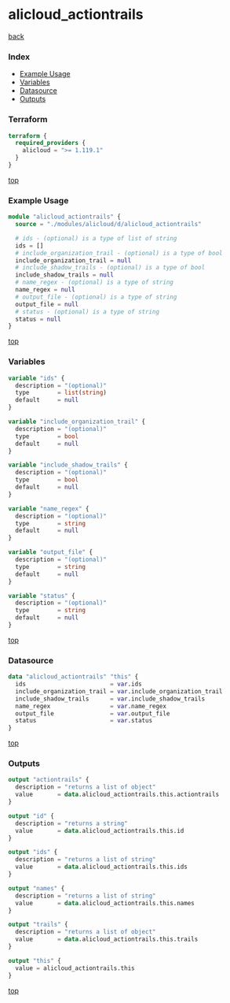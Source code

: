 # alicloud_actiontrails

[back](../alicloud.md)

### Index

- [Example Usage](#example-usage)
- [Variables](#variables)
- [Datasource](#datasource)
- [Outputs](#outputs)

### Terraform

```terraform
terraform {
  required_providers {
    alicloud = ">= 1.119.1"
  }
}
```

[top](#index)

### Example Usage

```terraform
module "alicloud_actiontrails" {
  source = "./modules/alicloud/d/alicloud_actiontrails"

  # ids - (optional) is a type of list of string
  ids = []
  # include_organization_trail - (optional) is a type of bool
  include_organization_trail = null
  # include_shadow_trails - (optional) is a type of bool
  include_shadow_trails = null
  # name_regex - (optional) is a type of string
  name_regex = null
  # output_file - (optional) is a type of string
  output_file = null
  # status - (optional) is a type of string
  status = null
}
```

[top](#index)

### Variables

```terraform
variable "ids" {
  description = "(optional)"
  type        = list(string)
  default     = null
}

variable "include_organization_trail" {
  description = "(optional)"
  type        = bool
  default     = null
}

variable "include_shadow_trails" {
  description = "(optional)"
  type        = bool
  default     = null
}

variable "name_regex" {
  description = "(optional)"
  type        = string
  default     = null
}

variable "output_file" {
  description = "(optional)"
  type        = string
  default     = null
}

variable "status" {
  description = "(optional)"
  type        = string
  default     = null
}
```

[top](#index)

### Datasource

```terraform
data "alicloud_actiontrails" "this" {
  ids                        = var.ids
  include_organization_trail = var.include_organization_trail
  include_shadow_trails      = var.include_shadow_trails
  name_regex                 = var.name_regex
  output_file                = var.output_file
  status                     = var.status
}
```

[top](#index)

### Outputs

```terraform
output "actiontrails" {
  description = "returns a list of object"
  value       = data.alicloud_actiontrails.this.actiontrails
}

output "id" {
  description = "returns a string"
  value       = data.alicloud_actiontrails.this.id
}

output "ids" {
  description = "returns a list of string"
  value       = data.alicloud_actiontrails.this.ids
}

output "names" {
  description = "returns a list of string"
  value       = data.alicloud_actiontrails.this.names
}

output "trails" {
  description = "returns a list of object"
  value       = data.alicloud_actiontrails.this.trails
}

output "this" {
  value = alicloud_actiontrails.this
}
```

[top](#index)
